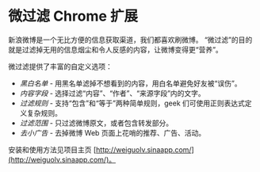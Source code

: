微过滤 Chrome 扩展
========

新浪微博是一个无比方便的信息获取渠道，我们都喜欢刷微博。 
“微过滤”的目的就是过滤掉无用的信息烟尘和令人反感的内容，让微博变得更“营养”。

微过滤提供了丰富的自定义选项：

* _黑白名单_ - 用黑名单滤掉不想看到的内容，用白名单避免好友被“误伤”。
* _内容字段_ - 选择过滤“内容”、“作者”、“来源字段”内的文字。
* _过滤规则_ - 支持“包含”和“等于”两种简单规则，geek 们可使用正则表达式定义复杂规则。
* _过滤范围_ - 只过滤微博原文，或者包含转发部分。
* _去小广告_ - 去掉微博 Web 页面上花哨的推荐、广告、活动。


安装和使用方法见项目主页 [http://weiguolv.sinaapp.com/](http://weiguolv.sinaapp.com/)。
